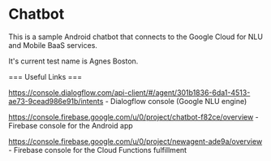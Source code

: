 # Chatbot

This is a sample Android chatbot that connects to the Google Cloud for NLU and Mobile BaaS services.

It's current test name is Agnes Boston.


=== Useful Links ===

https://console.dialogflow.com/api-client/#/agent/301b1836-6da1-4513-ae73-9cead986e91b/intents - Dialogflow console (Google NLU engine)

https://console.firebase.google.com/u/0/project/chatbot-f82ce/overview - Firebase console for the Android app

https://console.firebase.google.com/u/0/project/newagent-ade9a/overview - Firebase console for the Cloud Functions fulfillment

